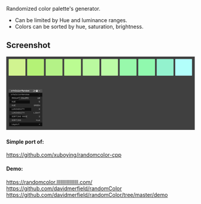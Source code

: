 
Randomized color palette's generator.  

- Can be limited by Hue and luminance ranges.  
- Colors can be sorted by hue, saturation, brightness.

## Screenshot
![](readme_images/Capture.PNG)

#### Simple port of:  
https://github.com/xuboying/randomcolor-cpp 

#### Demo:  
https://randomcolor.lllllllllllllllll.com/  
https://github.com/davidmerfield/randomColor  
https://github.com/davidmerfield/randomColor/tree/master/demo  
